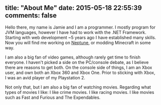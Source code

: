 title: "About Me"
date: 2015-05-18 22:55:39
comments: false
---
Hello there, my name is Jamie and I am a programmer.
I mostly program for JVM languages, however I have had to work with the .NET Framework.
Starting with web development ~5 years ago I have established many skills.
Now you will find me working on [Neptune](http://www.neptunepowered.org/), or modding Minecraft in some way.

I am also a big fan of video games, although rarely get time to finish everyone.
I haven't picked a side on the PC/console debate, as I believe there are reasons to get both.
On the console side of things, I am an Xbox user, and own both an Xbox 360 and Xbox One.
Prior to sticking with Xbox, I was an avid player of my Playstation 2.

Not only that, but I am also a big fan of watching movies.
Regarding what types of movies I like:
I like crime movies.
I like racing movies.
I like movies such as Fast and Furious and The Expendables.
